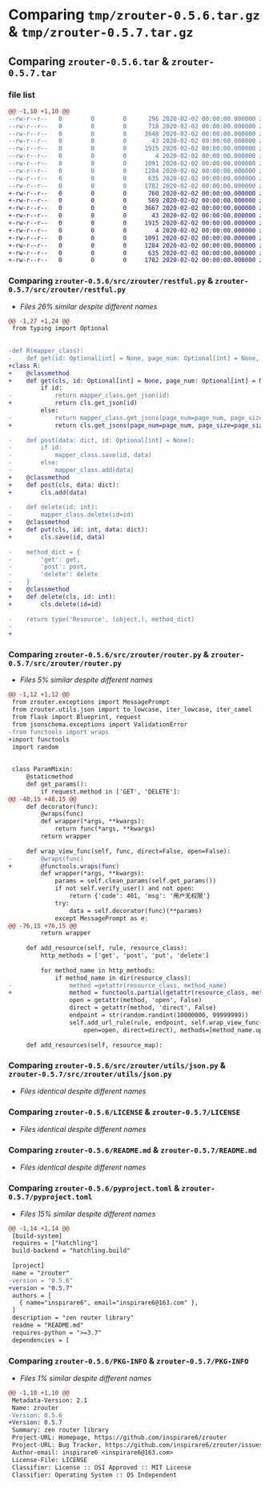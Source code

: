 # Comparing `tmp/zrouter-0.5.6.tar.gz` & `tmp/zrouter-0.5.7.tar.gz`

## Comparing `zrouter-0.5.6.tar` & `zrouter-0.5.7.tar`

### file list

```diff
@@ -1,10 +1,10 @@
--rw-r--r--   0        0        0      296 2020-02-02 00:00:00.000000 zrouter-0.5.6/src/zrouter/__init__.py
--rw-r--r--   0        0        0      718 2020-02-02 00:00:00.000000 zrouter-0.5.6/src/zrouter/restful.py
--rw-r--r--   0        0        0     3648 2020-02-02 00:00:00.000000 zrouter-0.5.6/src/zrouter/router.py
--rw-r--r--   0        0        0       43 2020-02-02 00:00:00.000000 zrouter-0.5.6/src/zrouter/exceptions/__init__.py
--rw-r--r--   0        0        0     1915 2020-02-02 00:00:00.000000 zrouter-0.5.6/src/zrouter/utils/json.py
--rw-r--r--   0        0        0        4 2020-02-02 00:00:00.000000 zrouter-0.5.6/.gitignore
--rw-r--r--   0        0        0     1091 2020-02-02 00:00:00.000000 zrouter-0.5.6/LICENSE
--rw-r--r--   0        0        0     1284 2020-02-02 00:00:00.000000 zrouter-0.5.6/README.md
--rw-r--r--   0        0        0      635 2020-02-02 00:00:00.000000 zrouter-0.5.6/pyproject.toml
--rw-r--r--   0        0        0     1782 2020-02-02 00:00:00.000000 zrouter-0.5.6/PKG-INFO
+-rw-r--r--   0        0        0      760 2020-02-02 00:00:00.000000 zrouter-0.5.7/src/zrouter/__init__.py
+-rw-r--r--   0        0        0      569 2020-02-02 00:00:00.000000 zrouter-0.5.7/src/zrouter/restful.py
+-rw-r--r--   0        0        0     3667 2020-02-02 00:00:00.000000 zrouter-0.5.7/src/zrouter/router.py
+-rw-r--r--   0        0        0       43 2020-02-02 00:00:00.000000 zrouter-0.5.7/src/zrouter/exceptions/__init__.py
+-rw-r--r--   0        0        0     1915 2020-02-02 00:00:00.000000 zrouter-0.5.7/src/zrouter/utils/json.py
+-rw-r--r--   0        0        0        4 2020-02-02 00:00:00.000000 zrouter-0.5.7/.gitignore
+-rw-r--r--   0        0        0     1091 2020-02-02 00:00:00.000000 zrouter-0.5.7/LICENSE
+-rw-r--r--   0        0        0     1284 2020-02-02 00:00:00.000000 zrouter-0.5.7/README.md
+-rw-r--r--   0        0        0      635 2020-02-02 00:00:00.000000 zrouter-0.5.7/pyproject.toml
+-rw-r--r--   0        0        0     1782 2020-02-02 00:00:00.000000 zrouter-0.5.7/PKG-INFO
```

### Comparing `zrouter-0.5.6/src/zrouter/restful.py` & `zrouter-0.5.7/src/zrouter/restful.py`

 * *Files 26% similar despite different names*

```diff
@@ -1,27 +1,24 @@
 from typing import Optional
 
 
-def R(mapper_class):
-    def get(id: Optional[int] = None, page_num: Optional[int] = None, page_size: Optional[int] = None, **kwargs):
+class R:
+    @classmethod
+    def get(cls, id: Optional[int] = None, page_num: Optional[int] = None, page_size: Optional[int] = None, **kwargs):
         if id:
-            return mapper_class.get_json(id)
+            return cls.get_json(id)
         else:
-            return mapper_class.get_jsons(page_num=page_num, page_size=page_size)
+            return cls.get_jsons(page_num=page_num, page_size=page_size)
 
-    def post(data: dict, id: Optional[int] = None):
-        if id:
-            mapper_class.save(id, data)
-        else:
-            mapper_class.add(data)
+    @classmethod
+    def post(cls, data: dict):
+        cls.add(data)
 
-    def delete(id: int):
-        mapper_class.delete(id=id)
+    @classmethod
+    def put(cls, id: int, data: dict):
+        cls.save(id, data)
 
-    method_dict = {
-        'get': get,
-        'post': post,
-        'delete': delete
-    }
+    @classmethod
+    def delete(cls, id: int):
+        cls.delete(id=id)
 
-    return type('Resource', (object,), method_dict)
-    
+
```

### Comparing `zrouter-0.5.6/src/zrouter/router.py` & `zrouter-0.5.7/src/zrouter/router.py`

 * *Files 5% similar despite different names*

```diff
@@ -1,12 +1,12 @@
 from zrouter.exceptions import MessagePrompt
 from zrouter.utils.json import to_lowcase, iter_lowcase, iter_camel
 from flask import Blueprint, request
 from jsonschema.exceptions import ValidationError
-from functools import wraps
+import functools
 import random
 
 
 class ParamMixin:
     @staticmethod
     def get_params():
         if request.method in ['GET', 'DELETE']:
@@ -48,15 +48,15 @@
     def decorator(func):
         @wraps(func)
         def wrapper(*args, **kwargs):
             return func(*args, **kwargs)
         return wrapper
     
     def wrap_view_func(self, func, direct=False, open=False):
-        @wraps(func)
+        @functools.wraps(func)
         def wrapper(*args, **kwargs):
             params = self.clean_params(self.get_params())
             if not self.verify_user() and not open:
                 return {'code': 401, 'msg': '用户无权限'}
             try:
                 data = self.decorator(func)(**params)
             except MessagePrompt as e:
@@ -76,15 +76,15 @@
         return wrapper
 
     def add_resource(self, rule, resource_class):
         http_methods = ['get', 'post', 'put', 'delete']
 
         for method_name in http_methods:
             if method_name in dir(resource_class):
-                method =getattr(resource_class, method_name)
+                method = functools.partial(getattr(resource_class, method_name))
                 open = getattr(method, 'open', False)
                 direct = getattr(method, 'direct', False)
                 endpoint = str(random.randint(10000000, 99999999))
                 self.add_url_rule(rule, endpoint, self.wrap_view_func(method,
                     open=open, direct=direct), methods=[method_name.upper()])
 
     def add_resources(self, resource_map):
```

### Comparing `zrouter-0.5.6/src/zrouter/utils/json.py` & `zrouter-0.5.7/src/zrouter/utils/json.py`

 * *Files identical despite different names*

### Comparing `zrouter-0.5.6/LICENSE` & `zrouter-0.5.7/LICENSE`

 * *Files identical despite different names*

### Comparing `zrouter-0.5.6/README.md` & `zrouter-0.5.7/README.md`

 * *Files identical despite different names*

### Comparing `zrouter-0.5.6/pyproject.toml` & `zrouter-0.5.7/pyproject.toml`

 * *Files 15% similar despite different names*

```diff
@@ -1,14 +1,14 @@
 [build-system]
 requires = ["hatchling"]
 build-backend = "hatchling.build"
 
 [project]
 name = "zrouter"
-version = "0.5.6"
+version = "0.5.7"
 authors = [
   { name="inspirare6", email="inspirare6@163.com" },
 ]
 description = "zen router library"
 readme = "README.md"
 requires-python = ">=3.7"
 dependencies = [
```

### Comparing `zrouter-0.5.6/PKG-INFO` & `zrouter-0.5.7/PKG-INFO`

 * *Files 1% similar despite different names*

```diff
@@ -1,10 +1,10 @@
 Metadata-Version: 2.1
 Name: zrouter
-Version: 0.5.6
+Version: 0.5.7
 Summary: zen router library
 Project-URL: Homepage, https://github.com/inspirare6/zrouter
 Project-URL: Bug Tracker, https://github.com/inspirare6/zrouter/issues
 Author-email: inspirare6 <inspirare6@163.com>
 License-File: LICENSE
 Classifier: License :: OSI Approved :: MIT License
 Classifier: Operating System :: OS Independent
```

